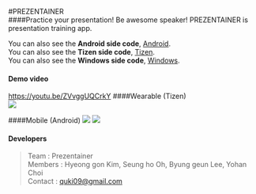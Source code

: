 #PREZENTAINER  
####Practice your presentation! Be awesome speaker!
PREZENTAINER is presentation training app.

You can also see the **Android side code**, [Android](https://github.com/quki/PREZENTAINER/tree/master/Android).  
You can also see the **Tizen side code**, [Tizen](https://github.com/quki/PREZENTAINER/tree/master/Tizen-S2).  
You can also see the **Windows side code**, [Windows](https://github.com/quki/PREZENTAINER/tree/master/Window).  
#### Demo video
https://youtu.be/ZVvggUQCrkY
####Wearable (Tizen)  
![](http://d2ylz7oz0qe74q.cloudfront.net/prezentainer/gif/gear_static2.png)

####Mobile (Android) 
![](http://d2ylz7oz0qe74q.cloudfront.net/prezentainer/gif/connect2.gif)     ![](http://d2ylz7oz0qe74q.cloudfront.net/prezentainer/gif/graph2.gif)
 
#### Developers
>Team : Prezentainer  
Members : Hyeong gon Kim, Seung ho Oh, Byung geun Lee, Yohan Choi  
Contact : quki09@gmail.com
